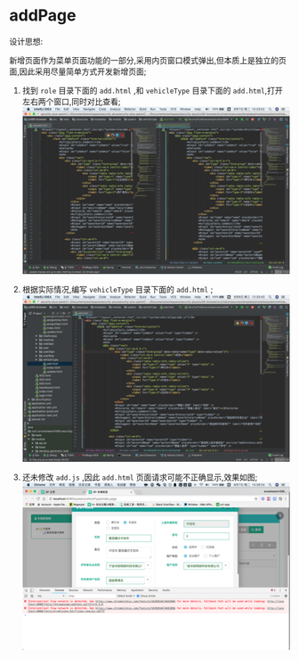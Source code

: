 # addPage

设计思想:

新增页面作为菜单页面功能的一部分,采用内页窗口模式弹出,但本质上是独立的页面,因此采用尽量简单方式开发新增页面;

1. 找到 `role` 目录下面的 `add.html` ,和 `vehicleType` 目录下面的 `add.html`,打开左右两个窗口,同时对比查看;
![vehicleType-split-add-html][vehicleType-split-add-html]

2. 根据实际情况,编写 `vehicleType` 目录下面的 `add.html` ;
![vehicleType-add-debug][vehicleType-add-debug]

3. 还未修改 `add.js` ,因此 `add.html` 页面请求可能不正确显示,效果如图;
![vehicleType-add-html][vehicleType-add-html]

[vehicleType-split-add-html]: ../../../static/image/vehicleType-split-add-html.png "vehicleType-split-add-html"
[vehicleType-add-html]: ../../../static/image/vehicleType-add-html.png "vehicleType-add-html"
[vehicleType-add-debug]: ../../../static/image/vehicleType-add-debug.png "vehicleType-add-debug"
